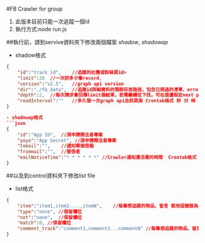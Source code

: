 #FB Crawler for group
1. 此版本目前只能一次追蹤一個id
2. 執行方式:node run.js

##執行前，請到servive資料夾下修改兩個檔案 *shadow*, *shadowap*

- shadow格式
```json
{
    "id":"track id",    //追蹤的社團或粉絲頁id>
    "limit":20  //一次抓多少筆record,
    "version":"v2.5",   //graph api version
    "dir":"./fb_data",  //追蹤id詳細資料的預設存放路徑，包含已爬過的清單、error log、next page紀錄
    "depth":2,  //每次請求會回傳limit個結果，若需繼續往下找，可在這邊設定next page 深度
    "readInterval":""   //多久發一次graph api去抓頁面 Crontab格式 秒 分 時 日 月 星期
}

- shadowap格式
```json
{
    "id":"App ID",  //須申請開法者專案
    "yoyo":"App Secret", //須申請開法者專案
    "tomail":"",    //通知哪個信箱
    "frommail":"",  //發信者
    "mailNoticeTime":"* * * * * *" //Crawler通知還活著的時間  Crontab格式 秒 分 時 日 月 星期
}
```
##以及到control資料夾下修改*list* file

- list格式
```json
{
    "item":"item1,item2....,itemN",    //每筆想追蹤的物品、留言 都用逗號做為分隔
    "type":"none", //保留欄位
    "not":"none",  //保留欄位
    "match":0, //保留欄位
    "comment_track":"comment1,comment2...commentN" //每筆想追蹤的物品、留言 都用逗號做為分隔
}
```
